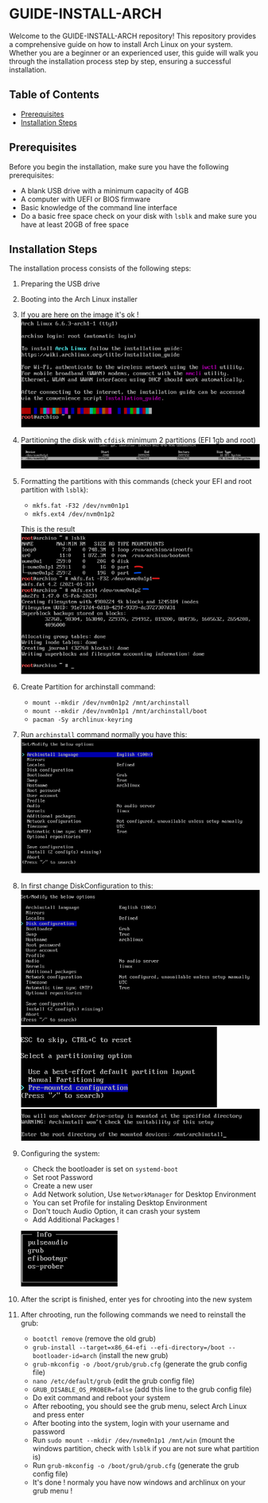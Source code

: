 # GUIDE-INSTALL-ARCH

Welcome to the GUIDE-INSTALL-ARCH repository! This repository provides a comprehensive guide on how to install Arch Linux on your system. Whether you are a beginner or an experienced user, this guide will walk you through the installation process step by step, ensuring a successful installation.

## Table of Contents

- [Prerequisites](#prerequisites)
- [Installation Steps](#installation-steps)

## Prerequisites

Before you begin the installation, make sure you have the following prerequisites:

- A blank USB drive with a minimum capacity of 4GB
- A computer with UEFI or BIOS firmware
- Basic knowledge of the command line interface
- Do a basic free space check on your disk with `lsblk` and make sure you have at least 20GB of free space

## Installation Steps

The installation process consists of the following steps:

1. Preparing the USB drive
2. Booting into the Arch Linux installer
3. If you are here on the image it's ok ! ![](images/image1.png)
4. Partitioning the disk with `cfdisk` minimum 2 partitions (EFI 1gb and root) ![](images/image2.png)
5. Formatting the partitions with this commands (check your EFI and root partition with `lsblk`):
    - `mkfs.fat -F32 /dev/nvm0n1p1`
    - `mkfs.ext4 /dev/nvm0n1p2`
    
    This is the result ![](images/image3.png)
6. Create Partition for archinstall command:
    - `mount --mkdir /dev/nvm0n1p2 /mnt/archinstall`
    - `mount --mkdir /dev/nvm0n1p1 /mnt/archinstall/boot`
    - `pacman -Sy archlinux-keyring`
7. Run `archinstall` command normally you have this: ![](images/image4.png)

8. In first change DiskConfiguration to this: ![](images/image5.png) ![](images/image6.png) ![](images/image7.png)

8. Configuring the system:
    - Check the bootloader is set on `systemd-boot`
    - Set root Password
    - Create a new user
    - Add Network solution, Use `NetworkManager` for Desktop Environment
    - You can set Profile for instaling Desktop Environment
    - Don't touch Audio Option, it can crash your system
    - Add Additional Packages !
    
    ![](images/image8.png)
9. After the script is finished, enter yes for chrooting into the new system

10. After chrooting, run the following commands we need to reinstall the grub:
    - `bootctl remove` (remove the old grub)
    - `grub-install --target=x86_64-efi --efi-directory=/boot --bootloader-id=arch` (install the new grub)
    - `grub-mkconfig -o /boot/grub/grub.cfg` (generate the grub config file)
    - `nano /etc/default/grub` (edit the grub config file)
    - `GRUB_DISABLE_OS_PROBER=false` (add this line to the grub config file)
    - Do exit command and reboot your system
    - After rebooting, you should see the grub menu, select Arch Linux and press enter
    - After booting into the system, login with your username and password
    - Run `sudo mount --mkdir /dev/nvme0n1p1 /mnt/win` (mount the windows partition, check with `lsblk` if you are not sure what partition is)
    - Run `grub-mkconfig -o /boot/grub/grub.cfg` (generate the grub config file)
    - It's done ! normaly you have now windows and archlinux on your grub menu !